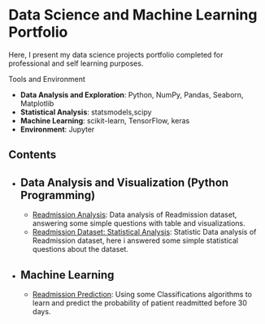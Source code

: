 # Data Science and Machine Learning Portfolio

Here, I present my data science projects portfolio completed for professional and self learning purposes.

Tools and Environment
  - **Data Analysis and Exploration**: Python, NumPy, Pandas, Seaborn, Matplotlib
  - **Statistical Analysis**: statsmodels,scipy
  - **Machine Learning**: scikit-learn, TensorFlow, keras
  - **Environment**: Jupyter 

## Contents
- ## Data Analysis and Visualization (Python Programming)
    - [Readmission Analysis](https://github.com/debishop/data_science_and_machine_learning_portfolio/blob/master/projects/Readmission%20Data%20analysis.ipynb): Data analysis of Readmission dataset, answering some simple questions with table and visualizations.
    - [Readmission Dataset: Statistical Analysis](https://github.com/debishop/data_science_and_machine_learning_portfolio/blob/master/projects/Readmission%20Statistical%20Analysis.ipynb): Statistic Data analysis of Readmission dataset, here i answered some simple statistical questions about the dataset.    

- ## Machine Learning
    - [Readmission Prediction](https://github.com/debishop/data_science_and_machine_learning_portfolio/blob/master/projects/Readmission%20Prediction.ipynb): Using some Classifications algorithms to learn and predict the probability of patient readmitted before 30 days.

